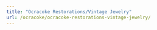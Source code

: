 ```yaml
---
title: "Ocracoke Restorations/Vintage Jewelry"
url: /ocracoke/ocracoke-restorations-vintage-jewelry/
---
```

